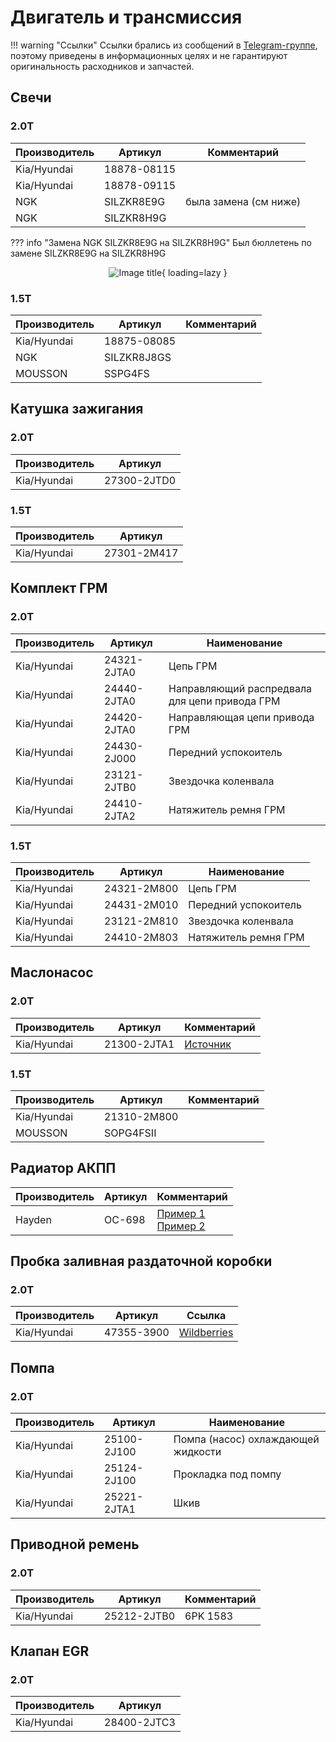 # Двигатель и трансмиссия

!!! warning "Ссылки"
    Ссылки брались из сообщений в [Telegram-группе](https://t.me/Kia_Sportage_5_Turbo), поэтому приведены в информационных целях и не гарантируют оригинальность расходников и запчастей.

## Свечи
### 2.0T
| Производитель | Артикул | Комментарий |
|---|---| --- |
| Kia/Hyundai | 18878-08115 ||
| Kia/Hyundai | 18878-09115 ||
| NGK | SILZKR8E9G | была замена (см ниже) |
| NGK | SILZKR8H9G | |

??? info "Замена NGK SILZKR8E9G на SILZKR8H9G"
    Был бюллетень по замене SILZKR8E9G на SILZKR8H9G
    <center>![Image title](../images/photo_2025-09-15_12-25-28.jpg){ loading=lazy }</center>

### 1.5T
| Производитель | Артикул | Комментарий |
|---|---| --- |
| Kia/Hyundai | 18875-08085 ||
| NGK | SILZKR8J8GS | |
| MOUSSON | SSPG4FS | |

## Катушка зажигания
### 2.0T
| Производитель | Артикул   |
|---|---|
| Kia/Hyundai | 27300-2JTD0 |

### 1.5T
| Производитель | Артикул   |
|---|---|
| Kia/Hyundai | 27301-2M417 |

## Комплект ГРМ
### 2.0T
| Производитель | Артикул   | Наименование |
|---|---|---|
| Kia/Hyundai | 24321-2JTA0 | Цепь ГРМ |
| Kia/Hyundai | 24440-2JTA0 | Направляющий распредвала для цепи привода ГРМ |
| Kia/Hyundai | 24420-2JTA0 | Направляющая цепи привода ГРМ |
| Kia/Hyundai | 24430-2J000 | Передний успокоитель |
| Kia/Hyundai | 23121-2JTB0 | Звездочка коленвала |
| Kia/Hyundai | 24410-2JTA2 | Натяжитель ремня ГРМ |

### 1.5T
| Производитель | Артикул   | Наименование |
|---|---|---|
| Kia/Hyundai | 24321-2M800 | Цепь ГРМ |
| Kia/Hyundai | 24431-2M010 | Передний успокоитель |
| Kia/Hyundai | 23121-2M810 | Звездочка коленвала |
| Kia/Hyundai | 24410-2M803 | Натяжитель ремня ГРМ |

## Маслонасос
### 2.0T
| Производитель | Артикул   | Комментарий |
|---|---|---|
| Kia/Hyundai | 21300-2JTA1 | [Источник](https://t.me/Kia_Sportage_5_Turbo/36156/116653) |

### 1.5T
| Производитель | Артикул   | Комментарий |
|---|---|---|
| Kia/Hyundai | 21310-2M800 |  |
| MOUSSON | SOPG4FSII |  |

## Радиатор АКПП

| Производитель | Артикул   | Комментарий |
|---|---|---|
| Hayden | OC-698 | [Пример 1](https://t.me/Kia_Sportage_5_Turbo/36156/110035) <br> [Пример 2](https://t.me/Kia_Sportage_5_Turbo/36161/112475) |

## Пробка заливная раздаточной коробки
### 2.0T
| Производитель | Артикул   | Ссылка |
|---|---|---|
| Kia/Hyundai | 47355-3900 | [Wildberries](https://www.wildberries.ru/catalog/257998298/detail.aspx) |

## Помпа
### 2.0T
| Производитель | Артикул   | Наименование |
|---|---|---|
| Kia/Hyundai | 25100-2J100 | Помпа (насос) охлаждающей жидкости |
| Kia/Hyundai | 25124-2J100 | Прокладка под помпу |
| Kia/Hyundai | 25221-2JTA1 | Шкив |

## Приводной ремень
### 2.0T
| Производитель | Артикул | Комментарий |
|---|---| --- |
| Kia/Hyundai | 25212-2JTB0 | 6PK 1583 |


## Клапан EGR
### 2.0T
| Производитель | Артикул | 
|---|---|
| Kia/Hyundai | 28400-2JTC3 |
